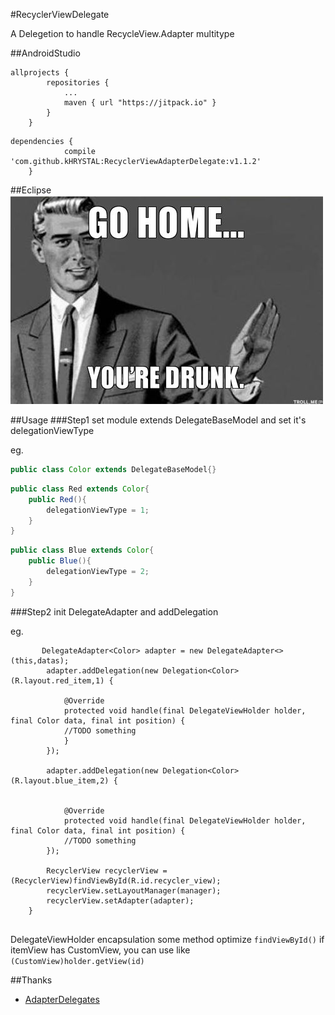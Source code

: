 #RecyclerViewDelegate

A Delegetion to handle RecycleView.Adapter<VH> multitype

##AndroidStudio
```
allprojects {
		repositories {
			...
			maven { url "https://jitpack.io" }
		}
	}
```

```
dependencies {
	        compile 'com.github.kHRYSTAL:RecyclerViewAdapterDelegate:v1.1.2'
	}
```

##Eclipse
![image](https://github.com/kHRYSTAL/RecyclerViewAdapterDelegate/blob/master/screenshot/hehe.jpeg)

##Usage
###Step1
set module extends DelegateBaseModel and set it's delegationViewType

eg.

```java
public class Color extends DelegateBaseModel{}
```

```java
public class Red extends Color{
    public Red(){
        delegationViewType = 1;
    }
}
```

```java
public class Blue extends Color{
    public Blue(){
        delegationViewType = 2;
    }
}
```

###Step2
init DelegateAdapter and addDelegation

eg.

```
       DelegateAdapter<Color> adapter = new DelegateAdapter<>(this,datas);
        adapter.addDelegation(new Delegation<Color>(R.layout.red_item,1) {

            @Override
            protected void handle(final DelegateViewHolder holder, final Color data, final int position) {
			//TODO something
            }
        });

        adapter.addDelegation(new Delegation<Color>(R.layout.blue_item,2) {


            @Override
            protected void handle(final DelegateViewHolder holder, final Color data, final int position) {
			//TODO something
        });

        RecyclerView recyclerView = (RecyclerView)findViewById(R.id.recycler_view);
        recyclerView.setLayoutManager(manager);
        recyclerView.setAdapter(adapter);
    }
    
```

DelegateViewHolder encapsulation some method optimize ```findViewById()```
if itemView has CustomView, you can use like ```(CustomView)holder.getView(id)```







##Thanks
*   [AdapterDelegates](https://github.com/sockeqwe/AdapterDelegates)
